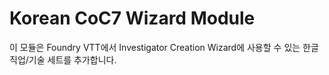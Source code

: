 # Korean CoC7 Wizard Module

이 모듈은 Foundry VTT에서 Investigator Creation Wizard에 사용할 수 있는 한글 직업/기술 세트를 추가합니다.
